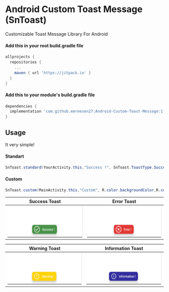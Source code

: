 # Android Custom Toast Message (SnToast)
Customizable Toast Message Library For Android

#### Add this in your root build.gradle file
```gradle
allprojects {
  repositories {
    ...
    maven { url 'https://jitpack.io' }
  }
}
```
#### Add this to your module's build.gradle file
```gradle
dependencies {
  implementation 'com.github.emreesen27:Android-Custom-Toast-Message:1.0.0'
}
```

## Usage
It very simple!

#### Standart
```java
SnToast.standard(YourActivity.this,"Success !", SnToast.ToastType.Success);
```

#### Custom
```java
SnToast.custom(MainActivity.this,"Custom", R.color.backgroundColor,R.color.textColor, R.drawable.customIcon);
```

 Success Toast             | Error Toast 
:-------------------------:|:-------------------------:
<img src="https://github.com/emreesen27/Android-Custom-Toast-Message/blob/assets/success.gif?raw=true" width="250" height="100" /> | <img src="https://github.com/emreesen27/Android-Custom-Toast-Message/blob/assets/error.gif?raw=true" width="250" height="100" />

 Warning Toast             |  Information Toast
:-------------------------:|:-------------------------:
<img src="https://github.com/emreesen27/Android-Custom-Toast-Message/blob/assets/warning.gif?raw=true" width="250" height="100" /> | <img src="https://github.com/emreesen27/Android-Custom-Toast-Message/blob/assets/info.gif?raw=true" width="250" height="100" />
